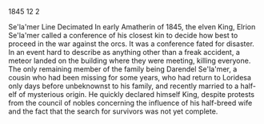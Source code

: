 1845
12
2




Se'la'mer Line Decimated
In early Amatherin of 1845, the elven King, Elrion Se'la'mer called a conference of his closest kin to decide how best to proceed in the war against the orcs. It was a conference fated for disaster. In an event hard to describe as anything other than a freak accident, a meteor landed on the building where they were meeting, killing everyone. The only remaining member of the family being Darendel Se'la'mer, a cousin who had been missing for some years, who had return to Loridesa only days before unbeknownst to his family, and recently married to a half-elf of mysterious origin. He quickly declared himself King, despite protests from the council of nobles concerning the influence of his half-breed wife and the fact that the search for survivors was not yet complete.